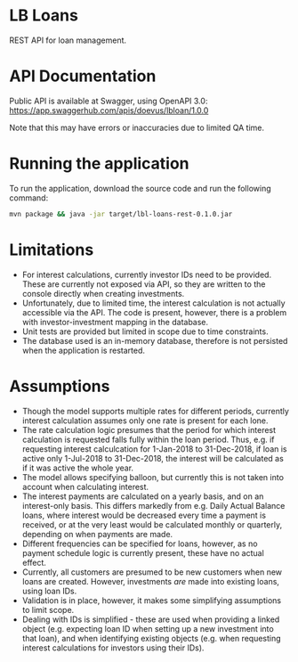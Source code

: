 # LB Loans

REST API for loan management.

# API Documentation

Public API is available at Swagger, using OpenAPI 3.0: https://app.swaggerhub.com/apis/doevus/lbloan/1.0.0

Note that this may have errors or inaccuracies due to limited QA time.

# Running the application
To run the application, download the source code and run the following command:

```sh
mvn package && java -jar target/lbl-loans-rest-0.1.0.jar
```

# Limitations
- For interest calculations, currently investor IDs need to be provided. These are currently not exposed via API, so they are written to the console directly when creating investments.
- Unfortunately, due to limited time, the interest calculation is not actually accessible via the API. The code is present, however, there is a problem with investor-investment mapping in the database.
- Unit tests are provided but limited in scope due to time constraints.
- The database used is an in-memory database, therefore is not persisted when the application is restarted.

# Assumptions
- Though the model supports multiple rates for different periods, currently interest calculation assumes only one rate is present for each lone.
- The rate calculation logic presumes that the period for which interest calculation is requested falls fully within the loan period. Thus, e.g. if requesting interest calculcation for 1-Jan-2018 to 31-Dec-2018, if loan is active only 1-Jul-2018 to 31-Dec-2018, the interest will be calculated as if it was active the whole year.
- The model allows specifying balloon, but currently this is not taken into account when calculating interest.
- The interest payments are calculated on a yearly basis, and on an interest-only basis. This differs markedly from e.g. Daily Actual Balance loans, where interest would be decreased every time a payment is received, or at the very least would be calculated monthly or quarterly, depending on when payments are made.
- Different frequencies can be specified for loans, however, as no payment schedule logic is currently present, these have no actual effect.
- Currently, all customers are presumed to be new customers when new loans are created. However, investments *are* made into existing loans, using loan IDs.
- Validation is in place, however, it makes some simplifying assumptions to limit scope.
- Dealing with IDs is simplified - these are used when providing a linked object (e.g. expecting loan ID when setting up a new investment into that loan), and when identifying existing objects (e.g. when requesting interest calculations for investors using their IDs).
